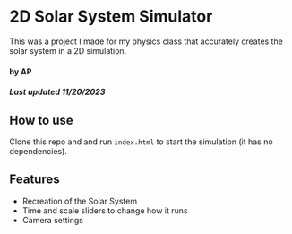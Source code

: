 # 2D Solar System Simulator

This was a project I made for my physics class that accurately creates the solar system in a 2D simulation.

#### by AP
##### Last updated 11/20/2023

## How to use

Clone this repo and and run `index.html` to start the simulation (it has no dependencies).

## Features

- Recreation of the Solar System
- Time and scale sliders to change how it runs
- Camera settings